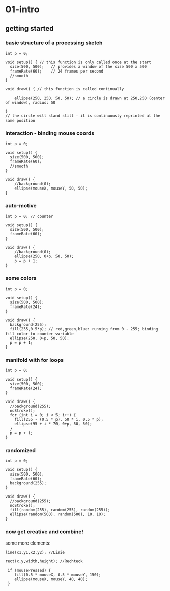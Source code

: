 # 01-intro

## getting started

### basic structure of a processing sketch

~~~~processing
int p = 0;

void setup() { // this function is only called once at the start
  size(500, 500);   // provides a window of the size 500 x 500
  frameRate(60);    // 24 frames per second
  //smooth
} 

void draw() { // this function is called continually
  
    ellipse(250, 250, 50, 50); // a circle is drawn at 250,250 (center of window), radius: 50

}
// the circle will stand still - it is continuously reprinted at the same position
~~~~

### interaction - binding mouse coords

~~~~processing
int p = 0;

void setup() {
  size(500, 500);
  frameRate(60);
  //smooth
} 

void draw() { 
    //background(0);
    ellipse(mouseX, mouseY, 50, 50);
}
~~~~

### auto-motive

~~~~processing
int p = 0; // counter 

void setup() {
  size(500, 500);
  frameRate(60);
} 

void draw() { 
    //background(0);
    ellipse(250, 0+p, 50, 50);
    p = p + 1;
}
~~~~

### some colors

~~~~processing
int p = 0;

void setup() {
  size(500, 500);
  frameRate(24);
} 

void draw() { 
  background(255);
  fill(255,0.5*p); // red,green,blue: running from 0 - 255; binding fill color to counter variable
  ellipse(250, 0+p, 50, 50); 
  p = p + 1;
}
~~~~

### manifold with for loops

~~~~processing
int p = 0;

void setup() {
  size(500, 500);
  frameRate(24);
} 

void draw() { 
  //background(255);
  noStroke();
  for (int i = 0; i < 5; i++) {
    fill(255 - (0.5 * p), 50 * i, 0.5 * p);
    ellipse(95 + i * 70, 0+p, 50, 50);
  }
  p = p + 1;  
}
~~~~

### randomized

~~~~processing
int p = 0;

void setup() {
  size(500, 500);
  frameRate(60);
  background(255);
} 

void draw() { 
  //background(255);
  noStroke();  
  fill(random(255), random(255), random(255));
  ellipse(random(500), random(500), 10, 10);
}
~~~~

### now get creative and combine!

some more elements:

~~~~processing
line(x1,y1,x2,y2); //Linie

rect(x,y,width,height); //Rechteck

 if (mousePressed) {
    fill(0.5 * mouseX, 0.5 * mouseY, 150);
    ellipse(mouseX, mouseY, 40, 40);
 }

~~~~

